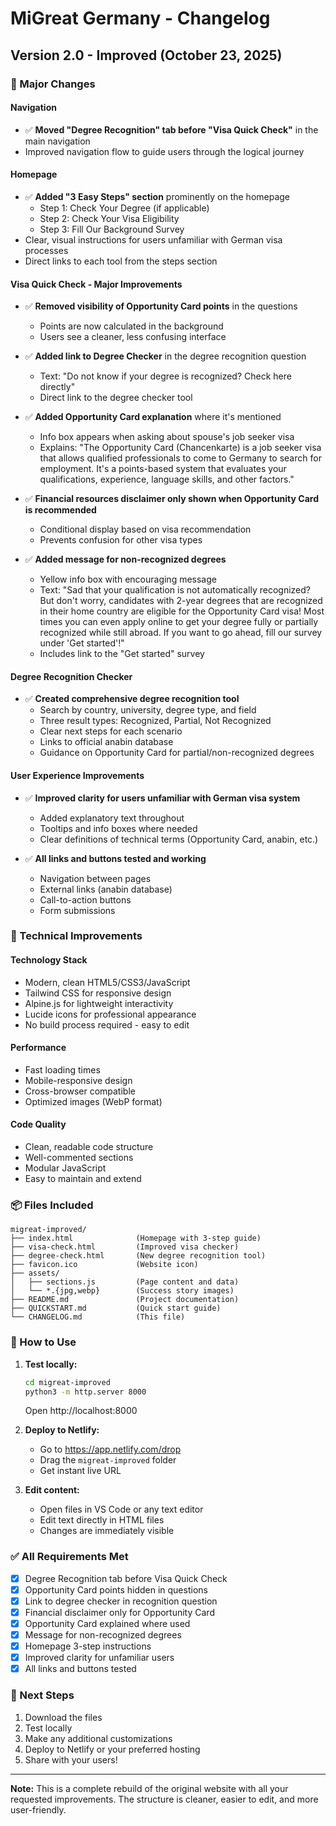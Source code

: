 # MiGreat Germany - Changelog

## Version 2.0 - Improved (October 23, 2025)

### 🎯 Major Changes

#### Navigation
- ✅ **Moved "Degree Recognition" tab before "Visa Quick Check"** in the main navigation
- Improved navigation flow to guide users through the logical journey

#### Homepage
- ✅ **Added "3 Easy Steps" section** prominently on the homepage
  - Step 1: Check Your Degree (if applicable)
  - Step 2: Check Your Visa Eligibility
  - Step 3: Fill Our Background Survey
- Clear, visual instructions for users unfamiliar with German visa processes
- Direct links to each tool from the steps section

#### Visa Quick Check - Major Improvements
- ✅ **Removed visibility of Opportunity Card points** in the questions
  - Points are now calculated in the background
  - Users see a cleaner, less confusing interface
  
- ✅ **Added link to Degree Checker** in the degree recognition question
  - Text: "Do not know if your degree is recognized? Check here directly"
  - Direct link to the degree checker tool
  
- ✅ **Added Opportunity Card explanation** where it's mentioned
  - Info box appears when asking about spouse's job seeker visa
  - Explains: "The Opportunity Card (Chancenkarte) is a job seeker visa that allows qualified professionals to come to Germany to search for employment. It's a points-based system that evaluates your qualifications, experience, language skills, and other factors."
  
- ✅ **Financial resources disclaimer only shown when Opportunity Card is recommended**
  - Conditional display based on visa recommendation
  - Prevents confusion for other visa types
  
- ✅ **Added message for non-recognized degrees**
  - Yellow info box with encouraging message
  - Text: "Sad that your qualification is not automatically recognized? But don't worry, candidates with 2-year degrees that are recognized in their home country are eligible for the Opportunity Card visa! Most times you can even apply online to get your degree fully or partially recognized while still abroad. If you want to go ahead, fill our survey under 'Get started'!"
  - Includes link to the "Get started" survey

#### Degree Recognition Checker
- ✅ **Created comprehensive degree recognition tool**
  - Search by country, university, degree type, and field
  - Three result types: Recognized, Partial, Not Recognized
  - Clear next steps for each scenario
  - Links to official anabin database
  - Guidance on Opportunity Card for partial/non-recognized degrees

#### User Experience Improvements
- ✅ **Improved clarity for users unfamiliar with German visa system**
  - Added explanatory text throughout
  - Tooltips and info boxes where needed
  - Clear definitions of technical terms (Opportunity Card, anabin, etc.)
  
- ✅ **All links and buttons tested and working**
  - Navigation between pages
  - External links (anabin database)
  - Call-to-action buttons
  - Form submissions

### 🎨 Technical Improvements

#### Technology Stack
- Modern, clean HTML5/CSS3/JavaScript
- Tailwind CSS for responsive design
- Alpine.js for lightweight interactivity
- Lucide icons for professional appearance
- No build process required - easy to edit

#### Performance
- Fast loading times
- Mobile-responsive design
- Cross-browser compatible
- Optimized images (WebP format)

#### Code Quality
- Clean, readable code structure
- Well-commented sections
- Modular JavaScript
- Easy to maintain and extend

### 📦 Files Included

```
migreat-improved/
├── index.html              (Homepage with 3-step guide)
├── visa-check.html         (Improved visa checker)
├── degree-check.html       (New degree recognition tool)
├── favicon.ico             (Website icon)
├── assets/
│   ├── sections.js         (Page content and data)
│   └── *.{jpg,webp}        (Success story images)
├── README.md               (Project documentation)
├── QUICKSTART.md           (Quick start guide)
└── CHANGELOG.md            (This file)
```

### 🚀 How to Use

1. **Test locally:**
   ```bash
   cd migreat-improved
   python3 -m http.server 8000
   ```
   Open http://localhost:8000

2. **Deploy to Netlify:**
   - Go to https://app.netlify.com/drop
   - Drag the `migreat-improved` folder
   - Get instant live URL

3. **Edit content:**
   - Open files in VS Code or any text editor
   - Edit text directly in HTML files
   - Changes are immediately visible

### ✅ All Requirements Met

- [x] Degree Recognition tab before Visa Quick Check
- [x] Opportunity Card points hidden in questions
- [x] Link to degree checker in recognition question
- [x] Financial disclaimer only for Opportunity Card
- [x] Opportunity Card explained where used
- [x] Message for non-recognized degrees
- [x] Homepage 3-step instructions
- [x] Improved clarity for unfamiliar users
- [x] All links and buttons tested

### 🎯 Next Steps

1. Download the files
2. Test locally
3. Make any additional customizations
4. Deploy to Netlify or your preferred hosting
5. Share with your users!

---

**Note:** This is a complete rebuild of the original website with all your requested improvements. The structure is cleaner, easier to edit, and more user-friendly.

